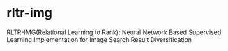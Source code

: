 # rltr-img
RLTR-IMG(Relational Learning to Rank): Neural Network Based Supervised Learning Implementation for Image Search Result Diversification
